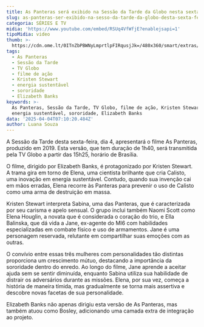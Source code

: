 ```yaml
---
title: As Panteras será exibido na Sessão da Tarde da Globo nesta sexta-feira
slug: as-panteras-ser-exibido-na-sesso-da-tarde-da-globo-desta-sexta-feira
categoria: SÉRIES E TV
midia: 'https://www.youtube.com/embed/RSUq4VfWfjE?enablejsapi=1'
tipoMidia: video
thumb: >-
  https://cdn.ome.lt/0ITnZbPBWNyLmprtlpFIRqusjJk=/480x360/smart/extras/conteudos/aspanteras2019.jpg
tags:
  - As Panteras
  - Sessão da Tarde
  - TV Globo
  - filme de ação
  - Kristen Stewart
  - energia sustentável
  - sororidade
  - Elizabeth Banks
keywords: >-
  As Panteras, Sessão da Tarde, TV Globo, filme de ação, Kristen Stewart,
  energia sustentável, sororidade, Elizabeth Banks
data: '2025-04-04T07:10:20.484Z'
author: Luana Souza
---
```


A Sessão da Tarde desta sexta-feira, dia 4, apresentará o filme As Panteras, produzido em 2019. Esta versão, que tem duração de 1h40, será transmitida pela TV Globo a partir das 15h25, horário de Brasília.

O filme, dirigido por Elizabeth Banks, é protagonizado por Kristen Stewart. A trama gira em torno de Elena, uma cientista brilhante que cria Calisto, uma inovação em energia sustentável. Contudo, quando sua invenção cai em mãos erradas, Elena recorre às Panteras para prevenir o uso de Calisto como uma arma de destruição em massa.

Kristen Stewart interpreta Sabina, uma das Panteras, que é caracterizada por seu carisma e apelo sensual. O grupo inclui também Naomi Scott como Elena Houglin, a novata que é considerada o coração do trio, e Ella Balinska, que dá vida a Jane, ex-agente do MI6 com habilidades especializadas em combate físico e uso de armamentos. Jane é uma personagem reservada, relutante em compartilhar suas emoções com as outras.

O convívio entre essas três mulheres com personalidades tão distintas proporciona um crescimento mútuo, destacando a importância da sororidade dentro do enredo. Ao longo do filme, Jane aprende a aceitar ajuda sem se sentir diminuída, enquanto Sabina utiliza sua habilidade de distrair os adversários durante as missões. Elena, por sua vez, começa a história de maneira tímida, mas gradualmente se torna mais assertiva e descobre novas facetas de sua personalidade.

Elizabeth Banks não apenas dirigiu esta versão de As Panteras, mas também atuou como Bosley, adicionando uma camada extra de integração ao projeto.
